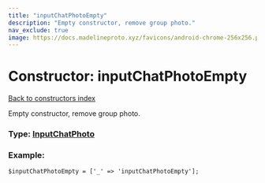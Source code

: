 ```yaml
---
title: "inputChatPhotoEmpty"
description: "Empty constructor, remove group photo."
nav_exclude: true
image: https://docs.madelineproto.xyz/favicons/android-chrome-256x256.png
---
```

# Constructor: inputChatPhotoEmpty  
[Back to constructors index](/API_docs/constructors/index.html)



Empty constructor, remove group photo.




### Type: [InputChatPhoto](/API_docs/types/InputChatPhoto.html)


### Example:

```
$inputChatPhotoEmpty = ['_' => 'inputChatPhotoEmpty'];
```  

